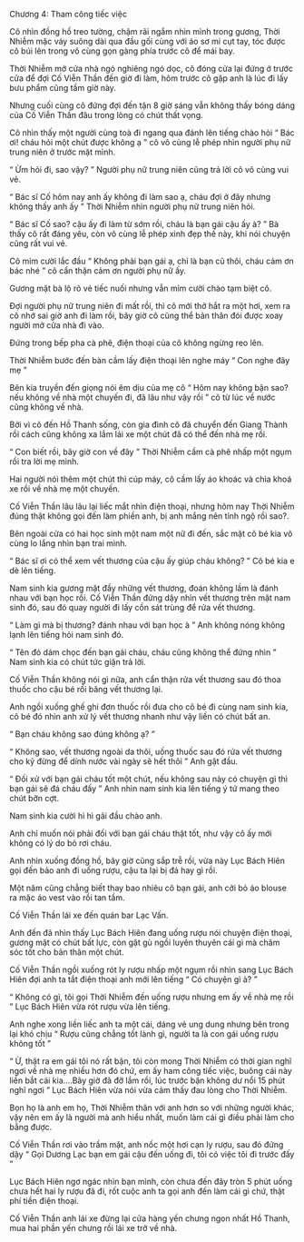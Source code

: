 




Chương 4: Tham công tiếc việc


Cô nhìn đồng hồ treo tường, chậm rãi ngắm nhìn mình trong gương, Thời Nhiễm mặc váy suông dài qua đầu gối cùng với áo sơ mi cụt tay, tóc được cô búi lên trong vô cùng gọn gàng phía trước cô để mái bay.

Thời Nhiễm mở cửa nhà ngó nghiêng ngó dọc, cô đóng cửa lại đứng ở trước cửa để đợi Cố Viễn Thần đến giờ đi làm, hôm trước cô gặp anh là lúc đi lấy bưu phẩm cũng tầm giờ này.

Nhưng cuối cùng cô đứng đợi đến tận 8 giờ sáng vẫn không thấy bóng dáng của Cố Viễn Thần đâu trong lòng có chút thất vọng.

Cô nhìn thấy một người cùng toà đi ngang qua đánh lên tiếng chào hỏi “ Bác ơi! cháu hỏi một chút được không ạ ” cô vô cùng lễ phép nhìn người phụ nữ trung niên ở trước mặt mình.

“ Ừm hỏi đi, sao vậy? ” Người phụ nữ trung niên cũng trả lời cô vô cùng vui vẻ.

“ Bác sĩ Cố hôm nay anh ấy không đi làm sao ạ, cháu đợi ở đây nhưng không thấy anh ấy ” Thời Nhiễm nhìn người phụ nữ trung niên hỏi.

“ Bác sĩ Cố sao? cậu ấy đi làm từ sớm rồi, cháu là bạn gái cậu ấy à? ” Bà thấy cô rất đáng yêu, còn vô cùng lễ phép xinh đẹp thế này, khi nói chuyện cũng rất vui vẻ.

Cô mỉm cười lắc đầu “ Không phải bạn gái ạ, chỉ là bạn cũ thôi, cháu cảm ơn bác nhé ” cô cẩn thận cảm ơn người phụ nữ ấy.

Gương mặt bà lộ rõ vẻ tiếc nuối nhưng vẫn mỉm cười chào tạm biệt cô.

Đợi người phụ nữ trung niên đi mất rồi, thì cô mới thở hắt ra một hơi, xem ra cô nhớ sai giờ anh đi làm rồi, bây giờ cô cũng thể bản thân đói được xoay người mở cửa nhà đi vào.

Đứng trong bếp pha cà phê, điện thoại của cô không ngừng reo lên.

Thời Nhiễm bước đến bàn cầm lấy điện thoại lên nghe máy “ Con nghe đây mẹ ”

Bên kia truyền đến giọng nói êm dịu của mẹ cô “ Hôm nay không bận sao? nếu không về nhà một chuyến đi, đã lâu như vậy rồi ” cô từ lúc về nước cũng không về nhà.

Bởi vì cô đến Hồ Thanh sống, còn gia đình cô đã chuyển đến Giang Thành rồi cách cũng không xa lắm lái xe một chút đã có thể đến nhà mẹ rồi.

“ Con biết rồi, bây giờ con về đây ” Thời Nhiễm cầm cà phê nhấp một ngụm rồi tra lời mẹ mình.

Hai người nói thêm một chút thì cúp máy, cô cầm lấy áo khoác và chìa khoá xe rồi về nhà mẹ một chuyến.

Cố Viễn Thần lâu lâu lại liếc mắt nhìn điện thoại, nhưng hôm nay Thời Nhiễm đúng thật không gọi đến làm phiền anh, bị anh mắng nên tỉnh ngộ rồi sao?.

Bên ngoài cửa có hai học sinh một nam một nữ đi đến, sắc mặt cô bé kia vô cùng lo lắng nhìn bạn trai mình.

“ Bác sĩ ơi có thể xem vết thương của cậu ấy giúp cháu không? ” Cô bé kia e dè lên tiếng.

Nam sinh kia gương mặt đầy những vết thương, đoán không lầm là đánh nhau với bạn học rồi. Cố Viễn Thần đứng dậy nhìn vết thương trên mặt nam sinh đó, sau đó quay người đi lấy cồn sát trùng để rửa vết thương.

“ Làm gì mà bị thương? đánh nhau với bạn học à ” Anh không nóng không lạnh lên tiếng hỏi nam sinh đó.

“ Tên đó dám chọc đến bạn gái cháu, cháu cũng không thể đứng nhìn ” Nam sinh kia có chút tức giận trả lời.

Cố Viễn Thần không nói gì nữa, anh cẩn thận rửa vết thương sau đó thoa thuốc cho cậu bé rồi băng vết thương lại.

Anh ngồi xuống ghế ghi đơn thuốc rồi đưa cho cô bé đi cùng nam sinh kia, cô bé đó nhìn anh xử lý vết thương nhanh như vậy liền có chút bất an.

“ Bạn cháu không sao đúng không ạ? ”

“ Không sao, vết thương ngoài da thôi, uống thuốc sau đó rửa vết thương cho kỹ đừng để dính nước vài ngày sẽ hết thôi ” Anh gật đầu.

“ Đối xử với bạn gái cháu tốt một chút, nếu không sau này có chuyện gì thì bạn gái sẽ đá cháu đấy ” Anh nhìn nam sinh kia lên tiếng ý tứ mang theo chút bỡn cợt.

Nam sinh kia cười hì hì gãi đầu chào anh.

Anh chỉ muốn nói phải đối với bạn gái cháu thật tốt, như vậy cô ấy mới không có lý do bỏ rơi cháu.

Anh nhìn xuống đồng hồ, bây giờ cũng sắp trễ rồi, vừa này Lục Bách Hiên gọi đến bảo anh đi uống rượu, cậu ta lại bị đá hay gì rồi.

Một năm cũng chẳng biết thay bao nhiêu cô bạn gái, anh cởi bỏ áo blouse ra mặc áo vest vào rồi tan tầm.

Cố Viễn Thần lái xe đến quán bar Lạc Vấn.

Anh đến đã nhìn thấy Lục Bách Hiên đang uống rượu nói chuyện điện thoại, gương mặt có chút bất lực, còn gật gù ngồi luyên thuyên cái gì mà chăm sóc tốt cho bản thân một chút.

Cố Viễn Thần ngồi xuống rót ly rượu nhấp một ngụm rồi nhìn sang Lục Bách Hiên đợi anh ta tắt điện thoại anh mới lên tiếng “ Có chuyện gì à? ”

“ Không có gì, tôi gọi Thời Nhiễm đến uống rượu nhưng em ấy về nhà mẹ rồi ” Lục Bách Hiên vừa rót rượu vừa lên tiếng.

Anh nghe xong liền liếc anh ta một cái, dáng vẻ ung dung nhưng bên trong lại khó chịu “ Rượu cũng chẳng tốt lành gì, người ta là con gái uống rượu không tốt ”

“ Ừ, thật ra em gái tôi nó rất bận, tôi còn mong Thời Nhiễm có thời gian nghĩ ngơi về nhà mẹ nhiều hơn đó chứ, em ấy ham công tiếc việc, buông cái này liền bắt cái kia....Bây giờ đã đỡ lắm rồi, lúc trước bận không dư nổi 15 phút nghĩ ngơi ” Lục Bách Hiên vừa nói vừa cảm thấy đau lòng cho Thời Nhiễm.

Bọn họ là anh em họ, Thời Nhiễm thân với anh hơn so với những người khác, vậy nên em ấy là người mà anh hiểu nhất, muốn làm cái gì điều phải làm cho bằng được.

Cố Viễn Thần rơi vào trầm mặt, anh nốc một hơi cạn ly rượu, sau đó đứng dậy “ Gọi Dương Lạc bạn em gái cậu đến uống đi, tôi có việc tôi đi trước đấy ”

Lục Bách Hiên ngơ ngác nhìn bạn mình, còn chưa đến đây tròn 5 phút uống chưa hết hai ly rượu đã đi, rốt cuộc anh ta gọi anh đến làm cái gì chứ, thật phí tiền điện thoại.

Cố Viễn Thần anh lái xe đừng lại cửa hàng yến chưng ngon nhất Hồ Thanh, mua hai phần yến chưng rồi lái xe trở về nhà.




